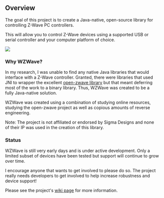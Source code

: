## Overview

The goal of this project is to create a Java-native, open-source library for controlling Z-Wave
PC controllers.

This will allow you to control Z-Wave devices using a supported USB or serial controller and your
computer platform of choice.

![](https://raw.githubusercontent.com/whizzosoftware/WZWave/master/wzwave.jpg)

### Why WZWave?

In my research, I was unable to find any native Java libraries that would interface with a Z-Wave controller. Granted,
there were libraries that used JNI to wrapper the excellent
[open-zwave library](https://code.google.com/p/open-zwave/) but that meant deferring most of the work to a binary
library. Thus, WZWave was created to be a fully Java-native solution.

WZWave was created using a combination of studying online resources, studying the open-zwave project as well as
copious amounts of reverse engineering.

Note: The project is not affiliated or endorsed by Sigma Designs and none of their IP was used in the creation of this
library.

### Status

WZWave is still very early days and is under active development. Only a limited subset of devices have been tested
but support will continue to grow over time.

I encourage anyone that wants to get involved to please do so. The project really needs developers to get involved
to help increase robustness and device support!

Please see the project's [wiki page](https://whizzosoftware.atlassian.net/wiki/display/WZWAV/WZWave+Home) for more
information.

